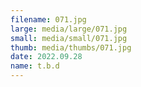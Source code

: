 ```yaml
---
filename: 071.jpg
large: media/large/071.jpg
small: media/small/071.jpg
thumb: media/thumbs/071.jpg
date: 2022.09.28
name: t.b.d
---
```

